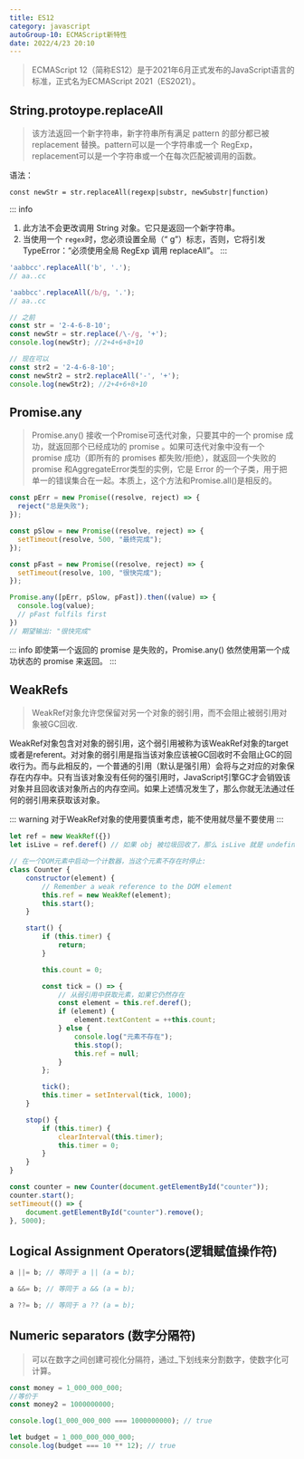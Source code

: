 ```yaml
---
title: ES12
category: javascript
autoGroup-10: ECMAScript新特性
date: 2022/4/23 20:10
---
```


> ECMAScript 12（简称ES12）是于2021年6月正式发布的JavaScript语言的标准，正式名为ECMAScript 2021（ES2021）。

## String.protoype.replaceAll

> 该方法返回一个新字符串，新字符串所有满足 pattern 的部分都已被replacement 替换。pattern可以是一个字符串或一个 RegExp， replacement可以是一个字符串或一个在每次匹配被调用的函数。

语法：

```text
const newStr = str.replaceAll(regexp|substr, newSubstr|function)
```

::: info
1. 此方法不会更改调用 String 对象。它只是返回一个新字符串。
2. 当使用一个 `regex`时，您必须设置全局（“ g”）标志，否则，它将引发 TypeError：“必须使用全局 RegExp 调用 replaceAll”。
:::

```javascript
'aabbcc'.replaceAll('b', '.');
// aa..cc

'aabbcc'.replaceAll(/b/g, '.');
// aa..cc

// 之前
const str = '2-4-6-8-10';
const newStr = str.replace(/\-/g, '+');
console.log(newStr); //2+4+6+8+10

// 现在可以
const str2 = '2-4-6-8-10';
const newStr2 = str2.replaceAll('-', '+');
console.log(newStr2); //2+4+6+8+10

```

## Promise.any

> Promise.any() 接收一个Promise可迭代对象，只要其中的一个 promise 成功，就返回那个已经成功的 promise 。如果可迭代对象中没有一个 promise 成功（即所有的 promises 都失败/拒绝），就返回一个失败的 promise 和AggregateError类型的实例，它是 Error 的一个子类，用于把单一的错误集合在一起。本质上，这个方法和Promise.all()是相反的。
    
```javascript
const pErr = new Promise((resolve, reject) => {
  reject("总是失败");
});

const pSlow = new Promise((resolve, reject) => {
  setTimeout(resolve, 500, "最终完成");
});

const pFast = new Promise((resolve, reject) => {
  setTimeout(resolve, 100, "很快完成");
});

Promise.any([pErr, pSlow, pFast]).then((value) => {
  console.log(value);
  // pFast fulfils first
})
// 期望输出: "很快完成"
```

::: info
即使第一个返回的 promise 是失败的，Promise.any() 依然使用第一个成功状态的 promise 来返回。
:::

## WeakRefs

> WeakRef对象允许您保留对另一个对象的弱引用，而不会阻止被弱引用对象被GC回收.

WeakRef对象包含对对象的弱引用，这个弱引用被称为该WeakRef对象的target或者是referent。对对象的弱引用是指当该对象应该被GC回收时不会阻止GC的回收行为。而与此相反的，一个普通的引用（默认是强引用）会将与之对应的对象保存在内存中。只有当该对象没有任何的强引用时，JavaScript引擎GC才会销毁该对象并且回收该对象所占的内存空间。如果上述情况发生了，那么你就无法通过任何的弱引用来获取该对象。

::: warning
对于WeakRef对象的使用要慎重考虑，能不使用就尽量不要使用
:::

```javascript
let ref = new WeakRef({})
let isLive = ref.deref() // 如果 obj 被垃圾回收了，那么 isLive 就是 undefined

// 在一个DOM元素中启动一个计数器，当这个元素不存在时停止:
class Counter {
    constructor(element) {
        // Remember a weak reference to the DOM element
        this.ref = new WeakRef(element);
        this.start();
    }

    start() {
        if (this.timer) {
            return;
        }

        this.count = 0;

        const tick = () => {
            // 从弱引用中获取元素，如果它仍然存在
            const element = this.ref.deref();
            if (element) {
                element.textContent = ++this.count;
            } else {
                console.log("元素不存在");
                this.stop();
                this.ref = null;
            }
        };

        tick();
        this.timer = setInterval(tick, 1000);
    }

    stop() {
        if (this.timer) {
            clearInterval(this.timer);
            this.timer = 0;
        }
    }
}

const counter = new Counter(document.getElementById("counter"));
counter.start();
setTimeout(() => {
    document.getElementById("counter").remove();
}, 5000);
```

## Logical Assignment Operators(逻辑赋值操作符)

```javascript
a ||= b; // 等同于 a || (a = b);

a &&= b; // 等同于 a && (a = b);

a ??= b; // 等同于 a ?? (a = b);
```

## Numeric separators (数字分隔符)

> 可以在数字之间创建可视化分隔符，通过_下划线来分割数字，使数字化可计算。

```javascript
const money = 1_000_000_000;
//等价于
const money2 = 1000000000;

console.log(1_000_000_000 === 1000000000); // true

let budget = 1_000_000_000_000;
console.log(budget === 10 ** 12); // true
```
